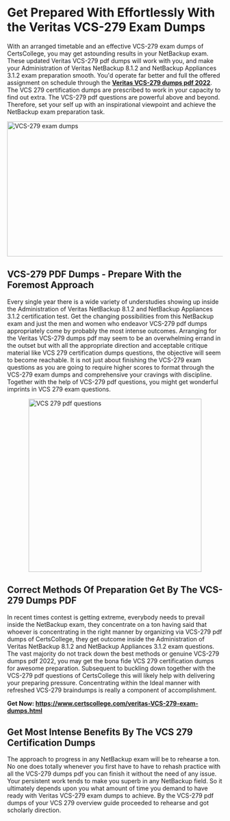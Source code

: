 <h1><strong>Get Prepared With Effortlessly With the Veritas VCS-279 Exam Dumps&nbsp;</strong></h1>
<p><span style="font-weight: 400;">With an arranged timetable and an effective  VCS-279 exam dumps of CertsCollege, you may get astounding results in your NetBackup exam. These updated Veritas VCS-279 pdf dumps will work with you, and make your Administration of Veritas NetBackup 8.1.2 and NetBackup Appliances 3.1.2 exam preparation smooth. You'd operate far better and full the offered assignment on schedule through the <strong><a href="https://www.certscollege.com/veritas-VCS-279-exam-dumps.html">Veritas VCS-279 dumps pdf 2022</a></strong>. The VCS 279 certification dumps are prescribed to work in your capacity to find out extra. The  VCS-279 pdf questions are powerful above and beyond. Therefore, set your self up with an inspirational viewpoint and achieve the NetBackup exam preparation task.&nbsp;</span></p>
<p><span style="font-weight: 400;"><img style="display: block; margin-left: auto; margin-right: auto;" src="https://i.ibb.co/CPDK3ps/Yellow-and-Blue-Initiative-Blog-Banner.png" alt="VCS-279 exam dumps" width="559" height="315" /></span></p>
<h2><strong>VCS-279 PDF Dumps - Prepare With the Foremost Approach</strong></h2>
<p><span style="font-weight: 400;">Every single year there is a wide variety of understudies showing up inside the Administration of Veritas NetBackup 8.1.2 and NetBackup Appliances 3.1.2 certification test. Get the changing possibilities from this NetBackup exam and just the men and women who endeavor VCS-279 pdf dumps appropriately come by probably the most intense outcomes. Arranging for the Veritas VCS-279 dumps pdf may seem to be an overwhelming errand in the outset but with all the appropriate direction and acceptable critique material like VCS 279 certification dumps questions, the objective will seem to become reachable. It is not just about finishing the VCS-279 exam questions as you are going to require higher scores to format through the VCS-279 exam dumps and comprehensive your cravings with discipline. Together with the help of VCS-279 pdf questions, you might get wonderful imprints in VCS 279 exam questions.</span></p>
<p><span style="font-weight: 400;"><a href="https://tinyurl.com/x3k2tycy"><img style="display: block; margin-left: auto; margin-right: auto;" src="https://i.ibb.co/9tMrhdY/Teacher-Appreciation-Invitation.png" alt="VCS 279 pdf questions " width="404" height="404" /></a></span></p>
<h2><strong>Correct Methods Of Preparation Get By The VCS-279 Dumps PDF</strong></h2>
<p><span style="font-weight: 400;">In recent times contest is getting extreme, everybody needs to prevail inside the NetBackup exam, they concentrate on a ton having said that whoever is concentrating in the right manner by organizing via VCS-279 pdf dumps of CertsCollege, they get outcome inside the Administration of Veritas NetBackup 8.1.2 and NetBackup Appliances 3.1.2 exam questions. The vast majority do not track down the best methods or genuine VCS-279 dumps pdf 2022, you may get the bona fide VCS 279 certification dumps for awesome preparation. Subsequent to buckling down together with the  VCS-279 pdf questions of CertsCollege this will likely help with delivering your preparing pressure. Concentrating within the Ideal manner with refreshed VCS-279 braindumps is really a component of accomplishment.</span></p>
<p><span style="font-weight: 400;"><strong>Get Now: <a href="https://www.certscollege.com/veritas-VCS-279-exam-dumps.html">https://www.certscollege.com/veritas-VCS-279-exam-dumps.html</a></strong></span></p>
<h2><strong>Get Most Intense Benefits By The VCS 279 Certification Dumps</strong></h2>
<p><span style="font-weight: 400;">The approach to progress in any NetBackup exam will be to rehearse a ton. No one does totally whenever you first have to have to rehash practice with all the VCS-279 dumps pdf you can finish it without the need of any issue. Your persistent work tends to make you superb in any NetBackup field. So it ultimately depends upon you what amount of time you demand to have ready with Veritas VCS-279 exam dumps to achieve. By the VCS-279 pdf dumps of your VCS 279 overview guide proceeded to rehearse and got scholarly direction.</span></p>
